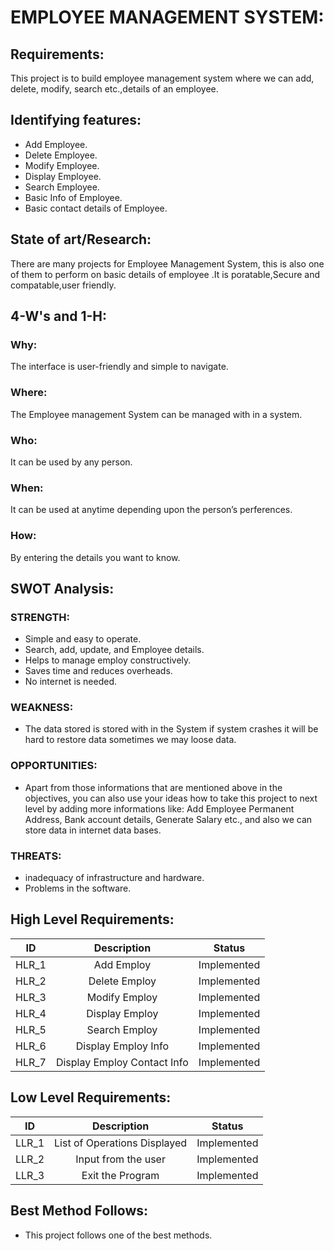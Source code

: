 # EMPLOYEE MANAGEMENT SYSTEM:

## Requirements:
This project is to build employee management system where we can add, delete, modify, search etc.,details of an employee.

## Identifying features:
- Add Employee.
- Delete Employee.
- Modify Employee.
- Display Employee.
- Search Employee.
- Basic Info of Employee.
- Basic contact details of Employee.

## State of art/Research:
There are many projects for Employee Management System, this is also one of them to perform on basic details of employee .It is poratable,Secure and compatable,user friendly.

## 4-W's and 1-H:

### Why:
The interface is user-friendly and simple to navigate.

### Where:
The Employee management System can be managed with in a system.

### Who:
It can be used by any person.

### When:
It can be used at anytime depending upon the person’s perferences.

### How:
By entering the details you want to know.

## SWOT Analysis:

### STRENGTH:
- Simple and easy to operate.
- Search, add, update, and Employee details.
- Helps to manage employ constructively.
- Saves time and reduces overheads.
- No internet is needed.

### WEAKNESS:
- The data stored is stored with in the System if system crashes it will be hard to restore data sometimes we may loose data.

### OPPORTUNITIES:
- Apart from those informations that are mentioned above in the objectives, you can also use your ideas how to take this project to next level by adding more informations like: Add Employee Permanent Address, Bank account details, Generate Salary etc., and also we can store data in internet data bases.

### THREATS:
- inadequacy of infrastructure and hardware.
- Problems in the software.

## High Level Requirements:
|ID|Description|Status|
|:--------:|:---------:|:----------:|
|HLR_1|Add Employ|Implemented|
|HLR_2|Delete Employ|Implemented|
|HLR_3|Modify Employ|Implemented|
|HLR_4|Display Employ|Implemented|
|HLR_5|Search Employ|Implemented|
|HLR_6|Display Employ Info|Implemented|
|HLR_7|Display Employ Contact Info|Implemented|

## Low Level Requirements:
|ID|Description|Status|
|:--------:|:---------:|:----------:|
|LLR_1|List of Operations Displayed|Implemented|
|LLR_2|Input from the user|Implemented|
|LLR_3|Exit the Program|Implemented|

## Best Method Follows:
- This project follows one of the best methods.
